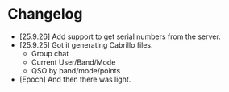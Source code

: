 # Changelog

- [25.9.26] Add support to get serial numbers from the server.
- [25.9.25] Got it generating Cabrillo files.
  - Group chat
  - Current User/Band/Mode
  - QSO by band/mode/points
- [Epoch] And then there was light.

